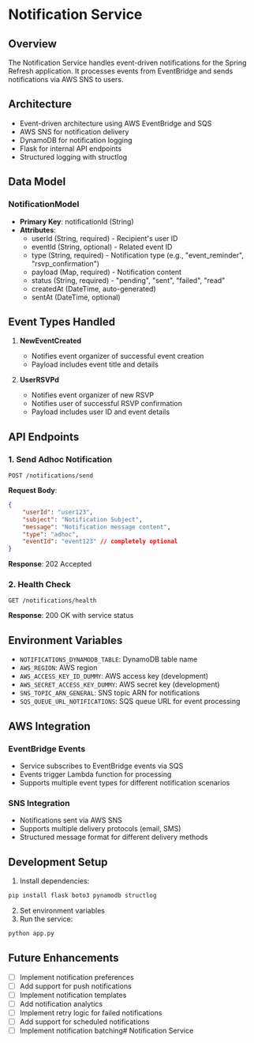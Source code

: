 # Notification Service

## Overview
The Notification Service handles event-driven notifications for the Spring Refresh application. It processes events from EventBridge and sends notifications via AWS SNS to users.

## Architecture
- Event-driven architecture using AWS EventBridge and SQS
- AWS SNS for notification delivery
- DynamoDB for notification logging
- Flask for internal API endpoints
- Structured logging with structlog

## Data Model
### NotificationModel
- **Primary Key**: notificationId (String)
- **Attributes**:
  - userId (String, required) - Recipient's user ID
  - eventId (String, optional) - Related event ID
  - type (String, required) - Notification type (e.g., "event_reminder", "rsvp_confirmation")
  - payload (Map, required) - Notification content
  - status (String, required) - "pending", "sent", "failed", "read"
  - createdAt (DateTime, auto-generated)
  - sentAt (DateTime, optional)

## Event Types Handled
1. **NewEventCreated**
   - Notifies event organizer of successful event creation
   - Payload includes event title and details

2. **UserRSVPd**
   - Notifies event organizer of new RSVP
   - Notifies user of successful RSVP confirmation
   - Payload includes user ID and event details

## API Endpoints

### 1. Send Adhoc Notification
```
POST /notifications/send
```
**Request Body**:
```json
{
    "userId": "user123",
    "subject": "Notification Subject",
    "message": "Notification message content",
    "type": "adhoc",
    "eventId": "event123" // completely optional
}
```
**Response**: 202 Accepted

### 2. Health Check
```
GET /notifications/health
```
**Response**: 200 OK with service status

## Environment Variables
- `NOTIFICATIONS_DYNAMODB_TABLE`: DynamoDB table name
- `AWS_REGION`: AWS region
- `AWS_ACCESS_KEY_ID_DUMMY`: AWS access key (development)
- `AWS_SECRET_ACCESS_KEY_DUMMY`: AWS secret key (development)
- `SNS_TOPIC_ARN_GENERAL`: SNS topic ARN for notifications
- `SQS_QUEUE_URL_NOTIFICATIONS`: SQS queue URL for event processing

## AWS Integration
### EventBridge Events
- Service subscribes to EventBridge events via SQS
- Events trigger Lambda function for processing
- Supports multiple event types for different notification scenarios

### SNS Integration
- Notifications sent via AWS SNS
- Supports multiple delivery protocols (email, SMS)
- Structured message format for different delivery methods

## Development Setup
1. Install dependencies:
```bash
pip install flask boto3 pynamodb structlog
```

2. Set environment variables
3. Run the service:
```bash
python app.py
```

## Future Enhancements
- [ ] Implement notification preferences
- [ ] Add support for push notifications
- [ ] Implement notification templates
- [ ] Add notification analytics
- [ ] Implement retry logic for failed notifications
- [ ] Add support for scheduled notifications
- [ ] Implement notification batching# Notification Service
